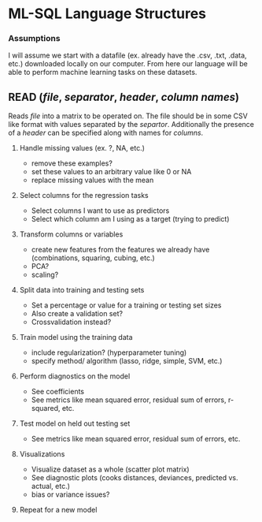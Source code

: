 # ML-SQL Language Structures


### Assumptions

I will assume we start with a datafile (ex. already have the .csv, .txt, .data, etc.) downloaded locally on our computer. From here our language will be able to perform machine learning tasks on these datasets.


## READ (*file*, *separator*, *header*, *column names*)

Reads *file* into a matrix to be operated on. The file should be in some CSV like format with values separated by the *separtor*. Additionally the presence of a *header* can be specified along with names for *columns*.


    
1. Handle missing values (ex. ?, NA, etc.)
    - remove these examples?
    - set these values to an arbitrary value like 0 or NA
    - replace missing values with the mean

1. Select columns for the regression tasks
    - Select columns I want to use as predictors
    - Select which column am I using as a target (trying to predict)

1. Transform columns or variables
    - create new features from the features we already have (combinations, squaring, cubing, etc.)
    - PCA?
    - scaling?
    
1. Split data into training and testing sets
    - Set a percentage or value for a training or testing set sizes
    - Also create a validation set?
    - Crossvalidation instead?
    
1. Train model using the training data
    - include regularization? (hyperparameter tuning)
    - specify method/ algorithm (lasso, ridge, simple, SVM, etc.)

1. Perform diagnostics on the model
    - See coefficients
    - See metrics like mean squared error, residual sum of errors, r-squared, etc.

1. Test model on held out testing set
    - See metrics like mean squared error, residual sum of errors, etc.
    
1. Visualizations
    - Visualize dataset as a whole (scatter plot matrix)
    - See diagnostic plots (cooks distances, deviances, predicted vs. actual, etc.)
    - bias or variance issues? 
    
1. Repeat for a new model

